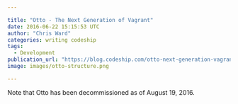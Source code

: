 ```yaml
---

title: "Otto - The Next Generation of Vagrant"
date: 2016-06-22 15:15:53 UTC
author: "Chris Ward"
categories: writing codeship
tags:
  - Development
publication_url: "https://blog.codeship.com/otto-next-generation-vagrant/"
image: images/otto-structure.png

---
```

Note that Otto has been decommissioned as of August 19, 2016.

